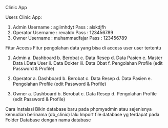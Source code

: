 Clinic App

Users Clinic App:
1. Admin
	Username : agiimhdyt
	Pass	: alskdjfh
1. Operator
	Username : revaldo
	Pass	: 123456789
1. Owner
	Username : muhammadfajar
	Pass	: 123456789

Fitur Access
Fitur pengolahan data yang bisa di access user user tertentu
1. Admin
	a. Dashboard
	b. Berobat
	c. Data Resep
	d. Data Pasien
	e. Master Data
		i.Data User
		ii. Data Dokter
		iii. Data Obat
	f. Pengolahan Profile (edit Password & Profile)

1. Operator
	a. Dashboard
	b. Berobat
	c. Data Resep
	d. Data Pasien
	e. Pengolahan Profile (edit Password & Profile)

1. Owner
	a. Dashboard
	b. Berobat
	c. Data Resep
	d. Pengolahan Profile (edit Password & Profile)

Cara Instalasi
Bikin database baru pada phpmyadmin atau sejenisnya kemudian berinama (db_clinic) lalu
Import file database yg terdapat pada Folder Database dengan nama database